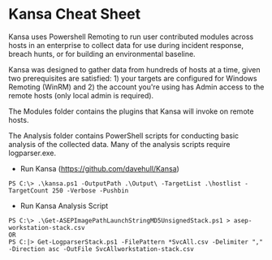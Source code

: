 # Kansa Cheat Sheet

Kansa uses Powershell Remoting to run user contributed modules across hosts in an enterprise to collect data for use during incident response, breach hunts, or for building an environmental baseline.

Kansa was designed to gather data from hundreds of hosts at a time, given two prerequisites are satisfied: 1) your targets are configured for Windows Remoting (WinRM) and 2) the account you're using has Admin access to the remote hosts (only local admin is required).

The Modules folder contains the plugins that Kansa will invoke on remote hosts.

The Analysis folder contains PowerShell scripts for conducting basic analysis of the collected data. Many of the analysis scripts require logparser.exe.

- Run Kansa (https://github.com/davehull/Kansa)

```
PS C:\> .\kansa.ps1 -OutputPath .\Output\ -TargetList .\hostlist -TargetCount 250 -Verbose -Pushbin
```

- Run Kansa Analysis Script

```
PS C:\> .\Get-ASEPImagePathLaunchStringMD5UnsignedStack.ps1 > asep-workstation-stack.csv
OR
PS C:|> Get-LogparserStack.ps1 -FilePattern *SvcAll.csv -Delimiter "," -Direction asc -OutFile SvcAllworkstation-stack.csv
```
